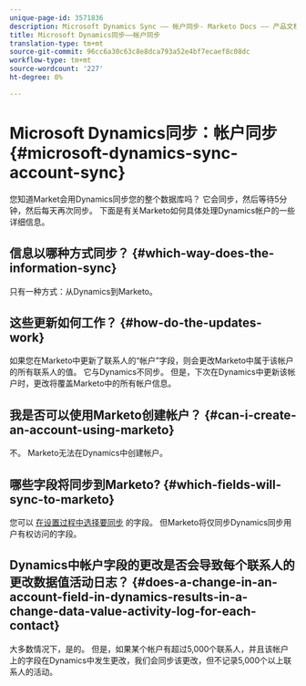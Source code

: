```yaml
---
unique-page-id: 3571836
description: Microsoft Dynamics Sync —— 帐户同步- Marketo Docs —— 产品文档
title: Microsoft Dynamics同步——帐户同步
translation-type: tm+mt
source-git-commit: 96cc6a30c63c8e8dca793a52e4bf7ecaef8c08dc
workflow-type: tm+mt
source-wordcount: '227'
ht-degree: 0%

---
```



# Microsoft Dynamics同步：帐户同步 {#microsoft-dynamics-sync-account-sync}

您知道Market会用Dynamics同步您的整个数据库吗？ 它会同步，然后等待5分钟，然后每天再次同步。 下面是有关Marketo如何具体处理Dynamics帐户的一些详细信息。

## 信息以哪种方式同步？ {#which-way-does-the-information-sync}

只有一种方式：从Dynamics到Marketo。

## 这些更新如何工作？ {#how-do-the-updates-work}

如果您在Marketo中更新了联系人的“帐户”字段，则会更改Marketo中属于该帐户的所有联系人的值。 它与Dynamics不同步。 但是，下次在Dynamics中更新该帐户时，更改将覆盖Marketo中的所有帐户信息。

## 我是否可以使用Marketo创建帐户？ {#can-i-create-an-account-using-marketo}

不。 Marketo无法在Dynamics中创建帐户。

## 哪些字段将同步到Marketo? {#which-fields-will-sync-to-marketo}

您可以 [在设置过程中选择要同步](https://docs.marketo.com/pages/viewpage.action?pageId=3571830#Step3of3:ConnectMicrosoftDynamicswithMarketo(Online)-SelectFieldstoSync) 的字段。 但Marketo将仅同步Dynamics同步用户有权访问的字段。

## Dynamics中帐户字段的更改是否会导致每个联系人的更改数据值活动日志？  {#does-a-change-in-an-account-field-in-dynamics-results-in-a-change-data-value-activity-log-for-each-contact}

大多数情况下，是的。 但是，如果某个帐户有超过5,000个联系人，并且该帐户上的字段在Dynamics中发生更改，我们会同步该更改，但不记录5,000个以上联系人的活动。
